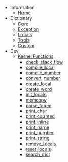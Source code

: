 - Information
	- [Home](/)
- Dictionary
	- [Core](/core/)
	- [Exception](/exception/)
	- [Locals](/locals/)
	- [Tools](/tools/)
	- [Custom](/custom/)
- Dev
	- [Kernel Functions](/kernel/)
		- [check_stack_flow](/kernel/check_stack_flow.md)
		- [compile_local](/kernel/compile_local.md)
		- [compile_number](/kernel/compile_number.md)
		- [convert_number](/kernel/convert_number.md)
		- [create_local](/kernel/create_local.md)
		- [create_word](/kernel/create_word.md)
		- [init_locals](/kernel/init_locals.md)
		- [memcopy](/kernel/memcopy.md)
		- [parse_token](/kernel/parse_token.md)
		- [print_char](/kernel/print_char.md)
		- [print_counted](/kernel/print_counted.md)
		- [print_inline](/kernel/print_inline.md)
		- [print_name](/kernel/print_name.md)
		- [print_number](/kernel/print_number.md)
		- [print_string](/kernel/print_string.md)
		- [remove_locals](/kernel/remove_locals.md)
		- [reset_locals](/kernel/reset_locals.md)
		- [search_dict](/kernel/search_dict.md)